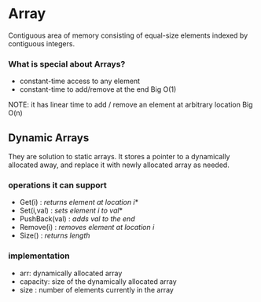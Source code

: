 # Array

Contiguous area of memory consisting of equal-size elements indexed by contiguous integers.

### What is special about Arrays?

- constant-time access to any element
- constant-time to add/remove at the end Big O(1)

NOTE: it has linear time to add / remove an element at arbitrary location Big O(n)

## Dynamic Arrays

They are solution to static arrays. It stores a pointer to a dynamically allocated away, and replace it with newly allocated array as needed.

### operations it can support

- Get(i) : *returns element at location i**
- Set(i,val) : *sets element i to val**
- PushBack(val) : *adds val to the end*
- Remove(i) : *removes element at location i*
- Size() : *returns length*

### implementation

- arr: dynamically allocated array
- capacity: size of the dynamically allocated array
- size : number of elements currently in the array
